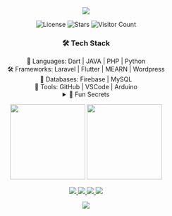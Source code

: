 <div align="center"> <img src="https://capsule-render.vercel.app/api?type=waving&height=250&text=🧙%20Avishka%20bandara%20&fontAlign=50&fontAlignY=40&color=gradient&animation=twinkling" /> <br> 

![License](https://img.shields.io/badge/License-MIT-green.svg)
![Stars](https://img.shields.io/github/stars/Avishka-bandara/Avishka-bandara)
![Visitor Count](https://profile-counter.glitch.me/Avishka-bandara/count.svg)


### 🛠 Tech Stack
<div align="center">
  🧙 Languages: Dart | JAVA | PHP | Python <br>
  🛠️ Frameworks: Laravel | Flutter | MEARN | Wordpress <br>
  🧠 Databases: Firebase | MySQL <br>
  🔧 Tools: GitHub | VSCode | Arduino
</div>

<div align="center">
  <details> <summary>🧨 Fun Secrets</summary>
    🧘‍♂️ <b>Calm & Silent.</b> 
    🧩 <b>Creative Problem Solving.</b>
    🚗 <b>Classic Automotive Enthusiast.</b>
  </details>
  </div>


<p></p>


<p align="center"> 
  <img src="https://github-readme-stats.vercel.app/api?username=Avishka-bandara&show_icons=true&theme=radical" height="170"/> 
  <img src="https://github-readme-streak-stats.herokuapp.com/?username=Avishka-bandara&theme=radical" height="170"/> 
</p>


<p align="center"> 
  <a href="avishkabandara2001@gmail.com" target="_blank">
    <img src="https://img.shields.io/badge/Gmail-%23D14836?style=for-the-badge&logo=gmail&logoColor=white"/>
  </a> 
  <a href="https://www.linkedin.com/in/avishka-bandara-49049a232" target="_blank">
    <img src="https://img.shields.io/badge/LinkedIn-%230077B5?style=for-the-badge&logo=linkedin&logoColor=white"/>
  </a> 
 <a href="https://www.facebook.com/avishka.bandara.01" target="_blank">
  <img src="https://img.shields.io/badge/Facebook-%231877F2?style=for-the-badge&logo=facebook&logoColor=white"/>
  </a>
  <a href="https://instagram.com/your-instagram-username" target="_blank">
    <img src="https://img.shields.io/badge/Instagram-%23E4405F?style=for-the-badge&logo=instagram&logoColor=white"/>
  </a>
</p>


<div align="center"> <img src="https://readme-typing-svg.herokuapp.com?font=Fira+Code&size=24&pause=1500&center=true&width=1000&speed=50&lines=The+only+limit+to+our+realization+of+tomorrow+is+our+doubts+of+today;010+0101+1110+01+101+0101010111+00+11000101+10+111+111101+01+11111" /> </div>

